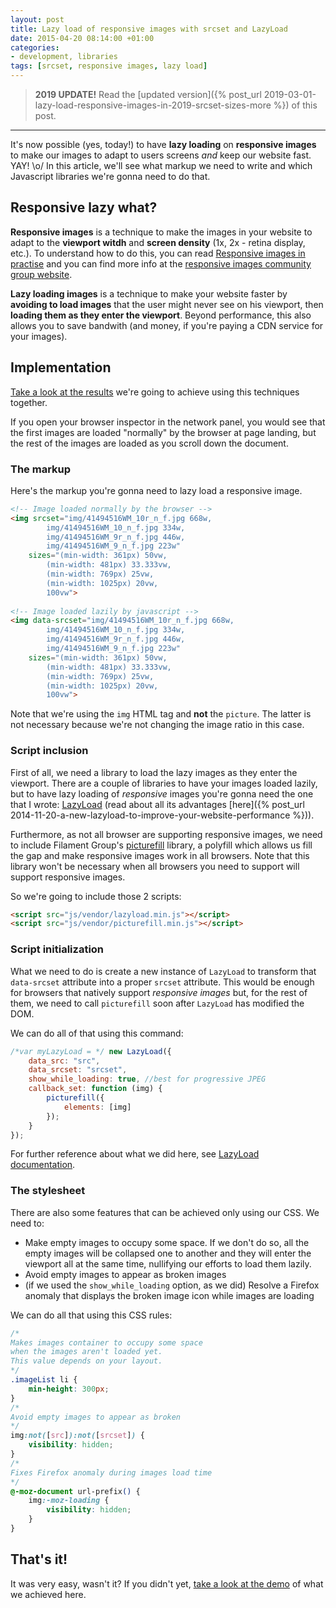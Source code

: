 ```yaml
---
layout: post
title: Lazy load of responsive images with srcset and LazyLoad
date: 2015-04-20 08:14:00 +01:00
categories:
- development, libraries
tags: [srcset, responsive images, lazy load]
---
```


> **2019 UPDATE!** Read the [updated version]({% post_url 2019-03-01-lazy-load-responsive-images-in-2019-srcset-sizes-more %}) of this post.

---

It's now possible (yes, today!) to have **lazy loading** on **responsive images** to make our images to adapt to users screens _and_ keep our website fast. YAY! \o/ In this article, we'll see what markup we need to write and which Javascript libraries we're gonna need to do that.

## Responsive lazy what?

**Responsive images** is a technique to make the images in your website to adapt to the **viewport witdh** and **screen density** (1x, 2x - retina display, etc.). To understand how to do this, you can read [Responsive images in practise](http://alistapart.com/article/responsive-images-in-practice) and you can find more info at the [responsive images community group website](http://responsiveimages.org/).

**Lazy loading images** is a technique to make your website faster by **avoiding to load images** that the user might never see on his viewport, then **loading them as they enter the viewport**. Beyond performance, this also allows you to save bandwith (and money, if you're paying a CDN service for your images). 


## Implementation

[Take a look at the results](http://verlok.github.io/img_srcset_lazyload) we're going to achieve using this techniques together.

If you open your browser inspector in the network panel, you would see that the first images are loaded "normally" by the browser at page landing, but the rest of the images are loaded as you scroll down the document.

### The markup

Here's the markup you're gonna need to lazy load a responsive image.

```html
<!-- Image loaded normally by the browser -->
<img srcset="img/41494516WM_10r_n_f.jpg 668w,
        img/41494516WM_10_n_f.jpg 334w,
        img/41494516WM_9r_n_f.jpg 446w, 
        img/41494516WM_9_n_f.jpg 223w"
    sizes="(min-width: 361px) 50vw,
        (min-width: 481px) 33.333vw, 
        (min-width: 769px) 25vw, 
        (min-width: 1025px) 20vw, 
        100vw">
        
<!-- Image loaded lazily by javascript -->
<img data-srcset="img/41494516WM_10r_n_f.jpg 668w,
        img/41494516WM_10_n_f.jpg 334w,
        img/41494516WM_9r_n_f.jpg 446w, 
        img/41494516WM_9_n_f.jpg 223w"
    sizes="(min-width: 361px) 50vw,
        (min-width: 481px) 33.333vw, 
        (min-width: 769px) 25vw, 
        (min-width: 1025px) 20vw, 
        100vw">
```

Note that we're using the `img` HTML tag and **not** the `picture`. The latter is not necessary because we're not changing the image ratio in this case.


### Script inclusion

First of all, we need a library to load the lazy images as they enter the viewport. There are a couple of libraries to have your images loaded lazily, but to have lazy loading of _responsive_ images you're gonna need the one that I wrote: [LazyLoad](http://verlok.github.io/lazyload/) (read about all its advantages [here]({% post_url 2014-11-20-a-new-lazyload-to-improve-your-website-performance %})).

Furthermore, as not all browser are supporting responsive images, we need to include Filament Group's [picturefill](https://github.com/scottjehl/picturefill) library, a polyfill which allows us fill the gap and make responsive images work in all browsers. Note that this library won't be necessary when all browsers you need to support will support responsive images.

So we're going to include those 2 scripts:

```html
<script src="js/vendor/lazyload.min.js"></script>
<script src="js/vendor/picturefill.min.js"></script>
```


### Script initialization

What we need to do is create a new instance of `LazyLoad` to transform that `data-srcset` attribute into a proper `srcset` attribute. This would be enough for browsers that natively support _responsive images_ but, for the rest of them, we need to call `picturefill` soon after `LazyLoad` has modified the DOM. 

We can do all of that using this command:

```js
/*var myLazyLoad = */ new LazyLoad({
    data_src: "src",
    data_srcset: "srcset",
    show_while_loading: true, //best for progressive JPEG
    callback_set: function (img) {
        picturefill({
            elements: [img]
        });
    }
});
```

For further reference about what we did here, see [LazyLoad documentation](http://verlok.github.io/lazyload/).

### The stylesheet

There are also some features that can be achieved only using our CSS. We need to:

* Make empty images to occupy some space. If we don't do so, all the empty images will be collapsed one to another and they will enter the viewport all at the same time, nullifying our efforts to load them lazily.
* Avoid empty images to appear as broken images
* (if we used the `show_while_loading` option, as we did) Resolve a Firefox anomaly that displays the broken image icon while images are loading

We can do all that using this CSS rules:

```css
/*
Makes images container to occupy some space 
when the images aren't loaded yet.
This value depends on your layout.
*/
.imageList li {
    min-height: 300px;
}
/*
Avoid empty images to appear as broken
*/
img:not([src]):not([srcset]) {
    visibility: hidden;
}
/* 
Fixes Firefox anomaly during images load time 
*/
@-moz-document url-prefix() {
    img:-moz-loading {
        visibility: hidden;
    }
}
```

## That's it!

It was very easy, wasn't it? If you didn't yet, [take a look at the demo](http://verlok.github.io/img_srcset_lazyload) of what we achieved here.
